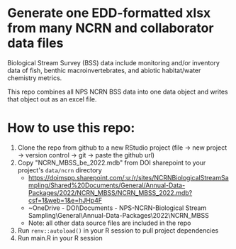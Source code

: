 # Generate one EDD-formatted xlsx from many NCRN and collaborator data files

Biological Stream Survey (BSS) data include monitoring and/or inventory data of fish, benthic macroinvertebrates, and abiotic habitat/water chemistry metrics.

This repo combines all NPS NCRN BSS data into one data object and writes that object out as an excel file.

# How to use this repo:
1. Clone the repo from github to a new RStudio project (file -> new project -> version control -> git -> paste the github url)
2. Copy "NCRN_MBSS_be_2022.mdb" from DOI sharepoint to your project's `data/ncrn` directory
    - https://doimspp.sharepoint.com/:u:/r/sites/NCRNBiologicalStreamSampling/Shared%20Documents/General/Annual-Data-Packages/2022/NCRN_MBSS/NCRN_MBSS_2022.mdb?csf=1&web=1&e=hJHp4F
    - ~OneDrive - DOI\Documents - NPS-NCRN-Biological Stream Sampling\General\Annual-Data-Packages\2022\NCRN_MBSS
    - Note: all other data source files are included in the repo
3. Run `renv::autoload()` in your R session to pull project dependencies
4. Run main.R in your R session
